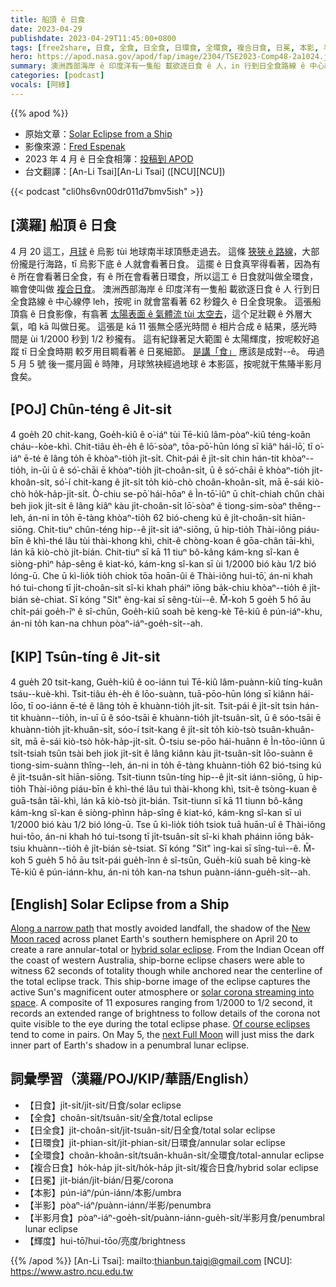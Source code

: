```yaml
---
title: 船頂 ê 日食
date: 2023-04-29
publishdate: 2023-04-29T11:45:00+0800
tags: [free2share, 日食, 全食, 日全食, 日環食, 全環食, 複合日食, 日冕, 本影, 半影, 半影月食, 輝度]
hero: https://apod.nasa.gov/apod/fap/image/2304/TSE2023-Comp48-2a1024.jpg
summary: 澳洲西部海岸 ê 印度洋有一隻船 載欲逐日食 ê 人，in 行到日全食路線 ê 中心線停 leh，按呢 in 就會當看著 62 秒鐘久 ê 日全食現象。
categories: [podcast]
vocals: [阿綠]
---
```


{{% apod %}}

- 原始文章：[Solar Eclipse from a Ship](https://apod.nasa.gov/apod/ap230429.html)
- 影像來源：[Fred Espenak](http://astropixels.com/index.html)
- 2023 年 4 月 ê 日全食相簿：[投稿到 APOD](https://www.facebook.com/media/set/?set=a.212225858172666&type=3)
- 台文翻譯：[An-Li Tsai][An-Li Tsai] ([NCU][NCU])

{{< podcast "cli0hs6vn00dr011d7bmv5ish" >}}

## [漢羅] 船頂 ê 日食
4 月 20 這工，[月球][New Moon raced] ê 烏影 tùi 地球南半球頂懸走過去。
這條 [狹狹 ê 路線][Along a narrow path]，大部份攏是行海路，tī 烏影下底 ê 人就會看著日食。
這擺 ê 日食真罕得看著，因為有 ê 所在會看著日全食，有 ê 所在會看著日環食，所以這工 ê 日食就叫做全環食，嘛會使叫做 [複合日食][hybrid solar eclipse]。
澳洲西部海岸 ê 印度洋有一隻船 載欲逐日食 ê 人 行到日全食路線 ê 中心線停 leh，按呢 in 就會當看著 62 秒鐘久 ê 日全食現象。
這張船頂翕 ê 日食影像，有翕著 [太陽表面 ê 氣體流 tùi 太空去][solar corona streaming into space]，這个足壯觀 ê 外層大氣，咱 kā 叫做日冕。
這張是 kā 11 張無仝感光時間 ê 相片合成 ê 結果，感光時間是 ùi 1/2000 秒到 1/2 秒攏有。
這有紀錄著足大範圍 ê 太陽輝度，按呢較好追蹤 tī 日全食時期 較歹用目睭看著 ê 日冕細節。
[是講「食」][Of course eclipses] 應該是成對--ê。
毋過 5 月 5 號 後一擺月圓 ê 時陣，月球煞袂經過地球 ê 本影區，按呢就干焦賰半影月食矣。

## [POJ] Chûn-téng ê Ji̍t-si̍t
4 goe̍h 20 chit-kang, Goe̍h-kiû ê o͘-iáⁿ tùi Tē-kiû lâm-pòaⁿ-kiû téng-koân cháu--kòe-khì.
Chit-tiâu e̍h-e̍h ê lō͘-sòaⁿ, tōa-pō͘-hūn lóng sī kiâⁿ hái-lō͘, tī o͘-iáⁿ ē-té ê lâng to̍h ē khòaⁿ-tio̍h ji̍t-si̍t.
Chit-pái ê ji̍t-si̍t chin hán-tit khòaⁿ--tio̍h, in-ūi ū ê só͘-chāi ē khòaⁿ-tio̍h ji̍t-choân-si̍t, ū ê só͘-chāi ē khòaⁿ-tio̍h ji̍t-khoân-si̍t, só͘-í chit-kang  ê ji̍t-si̍t to̍h kiò-chò choân-khoân-si̍t, mā ē-sái kiò-chò ho̍k-ha̍p-ji̍t-si̍t.
Ò-chiu se-pō͘ hái-hōaⁿ ê Ìn-tō͘-iûⁿ ū chi̍t-chiah chûn chài beh jiok ji̍t-si̍t ê lâng kiâⁿ kàu ji̍t-choân-si̍t lō͘-sòaⁿ ê tiong-sim-sòaⁿ thêng--leh, án-ni in to̍h ē-tàng khòaⁿ-tio̍h 62 bió-cheng kú ê ji̍t-choân-si̍t hiān-siōng.
Chit-tiuⁿ chûn-téng hip--ê ji̍t-si̍t iáⁿ-siōng, ū hip-tio̍h Thài-iông piáu-bīn ê khì-thé lâu tùi thài-khong khì, chit-ê chòng-koan ê gōa-chân tāi-khì, lán kā kiò-chò ji̍t-bián.
Chit-tiuⁿ sī kā 11 tiuⁿ bô-kâng kám-kng sî-kan ê siòng-phìⁿ ha̍p-sêng ê kiat-kó, kám-kng sî-kan sī ùi 1/2000 bió kàu 1/2 bió lóng-ū.
Che ū kì-lio̍k tio̍h chiok tōa hoān-ûi ê Thài-iông hui-tō͘, án-ni khah hó tui-chong tī ji̍t-choân-si̍t sî-ki khah pháiⁿ iōng ba̍k-chiu khòaⁿ--tio̍h ê ji̍t-bián sè-chiat.
Sī kóng "Si̍t" èng-kai sī sêng-tùi--ê.
M̄-koh 5 goe̍h 5 hō āu chi̍t-pái goe̍h-îⁿ ê sî-chūn, Goe̍h-kiû soah bē keng-kè Tē-kiû ê pún-iáⁿ-khu, án-ni to̍h kan-na chhun pòaⁿ-iáⁿ-goe̍h-si̍t--ah.

## [KIP] Tsûn-tíng ê Ji̍t-si̍t
4 gue̍h 20 tsit-kang, Gue̍h-kiû ê oo-iánn tuì Tē-kiû lâm-puànn-kiû tíng-kuân tsáu--kuè-khì.
Tsit-tiâu e̍h-e̍h ê lōo-suànn, tuā-pōo-hūn lóng sī kiânn hái-lōo, tī oo-iánn ē-té ê lâng to̍h ē khuànn-tio̍h ji̍t-si̍t.
Tsit-pái ê ji̍t-si̍t tsin hán-tit khuànn--tio̍h, in-uī ū ê sóo-tsāi ē khuànn-tio̍h ji̍t-tsuân-si̍t, ū ê sóo-tsāi ē khuànn-tio̍h ji̍t-khuân-si̍t, sóo-í tsit-kang  ê ji̍t-si̍t to̍h kiò-tsò tsuân-khuân-si̍t, mā ē-sái kiò-tsò ho̍k-ha̍p-ji̍t-si̍t.
Ò-tsiu se-pōo hái-huānn ê Ìn-tōo-iûnn ū tsi̍t-tsiah tsûn tsài beh jiok ji̍t-si̍t ê lâng kiânn kàu ji̍t-tsuân-si̍t lōo-suànn ê tiong-sim-suànn thîng--leh, án-ni in to̍h ē-tàng khuànn-tio̍h 62 bió-tsing kú ê ji̍t-tsuân-si̍t hiān-siōng.
Tsit-tiunn tsûn-tíng hip--ê ji̍t-si̍t iánn-siōng, ū hip-tio̍h Thài-iông piáu-bīn ê khì-thé lâu tuì thài-khong khì, tsit-ê tsòng-kuan ê guā-tsân tāi-khì, lán kā kiò-tsò ji̍t-bián.
Tsit-tiunn sī kā 11 tiunn bô-kâng kám-kng sî-kan ê siòng-phìnn ha̍p-sîng ê kiat-kó, kám-kng sî-kan sī uì 1/2000 bió kàu 1/2 bió lóng-ū.
Tse ū kì-lio̍k tio̍h tsiok tuā huān-uî ê Thài-iông hui-tōo, án-ni khah hó tui-tsong tī ji̍t-tsuân-si̍t sî-ki khah pháinn iōng ba̍k-tsiu khuànn--tio̍h ê ji̍t-bián sè-tsiat.
Sī kóng "Si̍t" ìng-kai sī sîng-tuì--ê.
M̄-koh 5 gue̍h 5 hō āu tsi̍t-pái gue̍h-înn ê sî-tsūn, Gue̍h-kiû suah bē king-kè Tē-kiû ê pún-iánn-khu, án-ni to̍h kan-na tshun puànn-iánn-gue̍h-si̍t--ah.

## [English] Solar Eclipse from a Ship
[Along a narrow path][Along a narrow path] that mostly avoided landfall, the shadow of the [New Moon raced][New Moon raced] across planet Earth's southern hemisphere on April 20 to create a rare annular-total or [hybrid solar eclipse][hybrid solar eclipse].
From the Indian Ocean off the coast of western Australia, ship-borne eclipse chasers were able to witness 62 seconds of totality though while anchored near the centerline of the total eclipse track.
This ship-borne image of the eclipse captures the active Sun's magnificent outer atmosphere or [solar corona streaming into space][solar corona streaming into space].
A composite of 11 exposures ranging from 1/2000 to 1/2 second, it records an extended range of brightness to follow details of the corona not quite visible to the eye during the total eclipse phase.
[Of course eclipses][Of course eclipses] tend to come in pairs.
On May 5, the [next Full Moon][New Moon raced] will just miss the dark inner part of Earth's shadow in a penumbral lunar eclipse.

## 詞彙學習（漢羅/POJ/KIP/華語/English）
- 【日食】ji̍t-si̍t/ji̍t-si̍t/日食/solar eclipse
- 【全食】choân-si̍t/tsuân-si̍t/全食/total eclipse
- 【日全食】ji̍t-choân-si̍t/ji̍t-tsuân-si̍t/日全食/total solar eclipse
- 【日環食】ji̍t-phian-si̍t/ji̍t-phian-si̍t/日環食/annular solar eclipse
- 【全環食】choân-khoân-si̍t/tsuân-khuân-si̍t/全環食/total-annular eclipse
- 【複合日食】ho̍k-ha̍p ji̍t-si̍t/ho̍k-ha̍p ji̍t-si̍t/複合日食/hybrid solar eclipse
- 【日冕】ji̍t-bián/ji̍t-bián/日冕/corona
- 【本影】pún-iáⁿ/pún-iánn/本影/umbra
- 【半影】pòaⁿ-iáⁿ/puànn-iánn/半影/penumbra
- 【半影月食】pòaⁿ-iáⁿ-goe̍h-si̍t/puànn-iánn-gue̍h-si̍t/半影月食/penumbral lunar eclipse
- 【輝度】hui-tō͘/hui-tōo/亮度/brightness

{{% /apod %}}
[An-Li Tsai]: mailto:thianbun.taigi@gmail.com
[NCU]: https://www.astro.ncu.edu.tw

[copyright]: https://apod.nasa.gov/apod/fap/lib/about_apod.html#srapply
[License]: https://creativecommons.org/licenses/by/2.0/

[Along a narrow path]:https://earthsky.org/astronomy-essentials/hybrid-solar-eclipse-april-20-2023/
[New Moon raced]:https://moon.nasa.gov/moon-in-motion/eclipses/
[hybrid solar eclipse]:https://apod.nasa.gov/apod/ap131103.html
[solar corona streaming into space]:https://scied.ucar.edu/learning-zone/sun-space-weather/corona
[Of course eclipses]:https://apod.nasa.gov/apod/ap210612.html
[next Full Moon]:https://moon.nasa.gov/moon-in-motion/eclipses/
